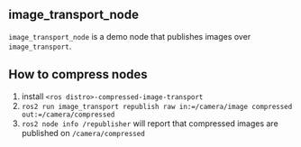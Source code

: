 ## image_transport_node
`image_transport_node` is a demo node that publishes images over `image_transport`.

## How to compress nodes
1. install `<ros distro>-compressed-image-transport`
2. `ros2 run image_transport republish raw in:=/camera/image compressed out:=/camera/compressed`
3. `ros2 node info /republisher` will report that compressed images are published on `/camera/compressed`

